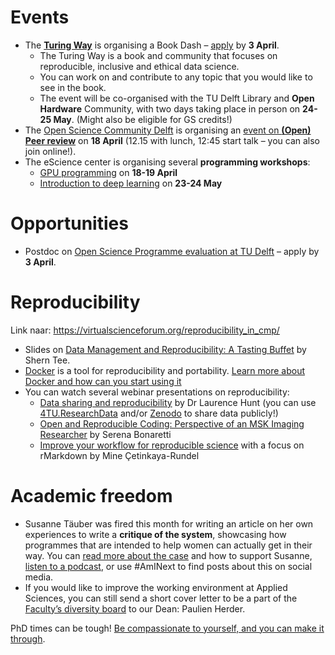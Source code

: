 # Events
- The **[Turing Way](https://the-turing-way.netlify.app/index.html)** is organising a Book Dash – [apply](https://forms.gle/p5GCDdAUMYinSYqRA) by **3 April**. 
  - The Turing Way is a book and community that focuses on reproducible, inclusive and ethical data science. 
  - You can work on and contribute to any topic that you would like to see in the book. 
  - The event will be co-organised with the TU Delft Library and **Open Hardware** Community, with two days taking place in person on **24-25 May**. (Might also be eligible for GS credits!)
- The [Open Science Community Delft](https://osc-delft.github.io/) is organising an [event on **(Open) Peer review**]( https://www.eventbrite.com/e/disruptive-conversations-series-peer-review-under-pressure-tickets-593143406897) on **18 April** (12.15 with lunch, 12:45 start talk – you can also join online!).
- The eScience center is organising several **programming workshops**: 
  -	[GPU programming]( https://www.eventbrite.co.uk/e/gpu-programming-tickets-533710330967) on **18-19 April**
  -	[Introduction to deep learning]( https://www.eventbrite.co.uk/e/introduction-to-deep-learning-tickets-533777792747) on **23-24 May**

# Opportunities
* Postdoc on [Open Science Programme evaluation at TU Delft](https://www.tudelft.nl/over-tu-delft/werken-bij-tu-delft/vacatures/details?jobId=11191&jobTitle=Postdoc%20position%20Open%20Science%20Program%20Evaluation) – apply by **3 April**.

# Reproducibility
Link naar: https://virtualscienceforum.org/reproducibility_in_cmp/
- Slides on [Data Management and Reproducibility: A Tasting Buffet](https://doi.org/10.5281/zenodo.7725483) by Shern Tee.
- [Docker](https://www.docker.com/) is a tool for reproducibility and portability. 
[Learn more about Docker and how can you start using it](https://do4ds.com/chapters/sec2/2-4-docker.html)
- You can watch several webinar presentations on reproducibility: 
  - [Data sharing and reproducibility]( https://vimeo.com/668640629) by Dr Laurence Hunt (you can use [4TU.ResearchData](https://data.4tu.nl) and/or [Zenodo](https://zenodo.org/) to share data publicly!) 
  - [Open and Reproducible Coding: Perspective of an MSK Imaging Researcher](https://www.youtube.com/watch?v=YiBjBt3NR8M) by Serena Bonaretti
  - [Improve your workflow for reproducible science]( https://riotscience.co.uk/reproducible-data-science-with-r/) with a focus on rMarkdown by Mine Çetinkaya-Rundel

# Academic freedom
-	Susanne Täuber was fired this month for writing an article on her own experiences to write a **critique of the system**, showcasing how programmes that are intended to help women can actually get in their way. You can [read more about the case](https://ukrant.nl/magazine/susanne-tauber-has-been-fired-if-we-stay-silent-now-the-systems-wins/?lang=en) and how to support Susanne, [listen to a podcast](https://open.spotify.com/episode/4qDHjkRw08bVzmSGmzLpel?si=11ce2e3963284319), or use #AmINext to find posts about this on social media.
-	If you would like to improve the working environment at Applied Sciences, you can still send a short cover letter to be a part of the [Faculty’s diversity board](https://intranet.tudelft.nl/-/on-this-day-and-beyond-let-s-all-fully-embrace-equity-join-the-dei-board) to our Dean: Paulien Herder. 

PhD times can be tough! [Be compassionate to yourself, and you can make it through](https://voicesofacademia.com/2022/03/11/what-does-self-care-really-mean-by-jessie-shepherd/).
